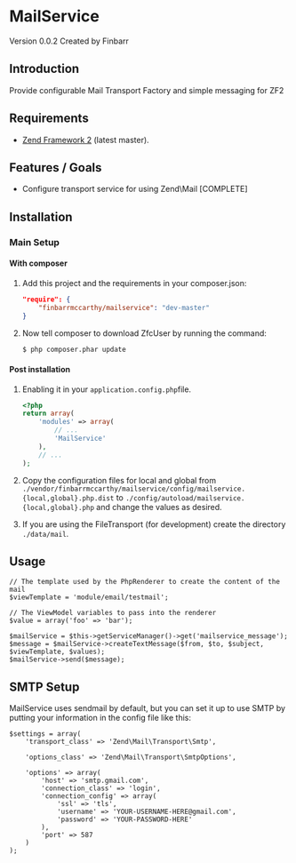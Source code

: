 MailService
================

Version 0.0.2 Created by Finbarr

Introduction
------------

Provide configurable Mail Transport Factory  and simple messaging for ZF2

Requirements
------------

* [Zend Framework 2](https://github.com/zendframework/zf2) (latest master).

Features / Goals
----------------

* Configure transport service for using Zend\Mail [COMPLETE]

Installation
------------

### Main Setup

#### With composer

1. Add this project and the requirements in your composer.json:

    ```json
    "require": {
        "finbarrmccarthy/mailservice": "dev-master"
    }
    ```

2. Now tell composer to download ZfcUser by running the command:

    ```bash
    $ php composer.phar update
    ```

#### Post installation

1. Enabling it in your `application.config.php`file.

    ```php
    <?php
    return array(
        'modules' => array(
            // ...
            'MailService'
        ),
        // ...
    );
    ```
2. Copy the configuration files for local and global from 
`./vendor/finbarrmccarthy/mailservice/config/mailservice.{local,global}.php.dist` to
`./config/autoload/mailservice.{local,global}.php` and change the values as desired. 

3. If you are using the FileTransport (for development) create the directory `./data/mail`. 

Usage
-----

	// The template used by the PhpRenderer to create the content of the mail
	$viewTemplate = 'module/email/testmail';
	
	// The ViewModel variables to pass into the renderer
	$value = array('foo' => 'bar');

	$mailService = $this->getServiceManager()->get('mailservice_message');
	$message = $mailService->createTextMessage($from, $to, $subject, $viewTemplate, $values);	
	$mailService->send($message);
	
SMTP Setup
----------

MailService uses sendmail by default, but you can set it up to use SMTP by putting your information in the config file like this:

    $settings = array(
        'transport_class' => 'Zend\Mail\Transport\Smtp',
    
        'options_class' => 'Zend\Mail\Transport\SmtpOptions',
    
        'options' => array(
            'host' => 'smtp.gmail.com',
            'connection_class' => 'login',
            'connection_config' => array(
                'ssl' => 'tls',
                'username' => 'YOUR-USERNAME-HERE@gmail.com',
                'password' => 'YOUR-PASSWORD-HERE'
            ),
            'port' => 587
        )
    );
